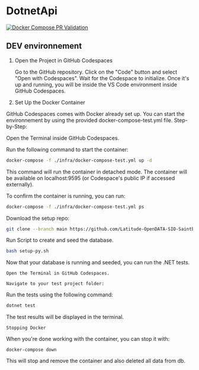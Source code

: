 # DotnetApi

[![Docker Compose PR Validation](https://github.com/Latitude-OpenDATA-SIO-Saintbe/DotnetApi/actions/workflows/Docker.yml/badge.svg)](https://github.com/Latitude-OpenDATA-SIO-Saintbe/DotnetApi/actions/workflows/Docker.yml)

## DEV environnement

1. Open the Project in GitHub Codespaces

    Go to the GitHub repository.
    Click on the "Code" button and select "Open with Codespaces".
    Wait for the Codespace to initialize. Once it's up and running, you will be inside the VS Code environment inside GitHub Codespaces.

2. Set Up the Docker Container

GitHub Codespaces comes with Docker already set up. You can start the environnement by using the provided docker-compose-test.yml file.
Step-by-Step:

Open the Terminal inside GitHub Codespaces.

Run the following command to start the container:

```bash
docker-compose -f ./infra/docker-compose-test.yml up -d
```

This command will run the container in detached mode. The container will be available on localhost:9595 (or Codespace's public IP if accessed externally).

To confirm the container is running, you can run:

```bash
docker-compose -f ./infra/docker-compose-test.yml ps
```

Download the setup repo:

```bash
git clone --branch main https://github.com/Latitude-OpenDATA-SIO-Saintbe/PythonPopPostgres.git /setupDB
```

Run Script to create and seed the database.

```bash
bash setup-py.sh
```

Now that your database is running and seeded, you can run the .NET tests.

    Open the Terminal in GitHub Codespaces.

    Navigate to your test project folder:

Run the tests using the following command:

```bash
dotnet test
```

The test results will be displayed in the terminal.

    Stopping Docker

When you're done working with the container, you can stop it with:

```baash
docker-compose down
```

This will stop and remove the container and also deleted all data from db.
